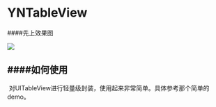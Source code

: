 # YNTableView
####先上效果图

![](https://github.com/yongyuandouneng/YNTableView/blob/master/ImageGif/YNNavigationControllerScaleGif2.gif)

####如何使用
----
  对UITableView进行轻量级封装，使用起来非常简单。具体参考那个简单的demo。

